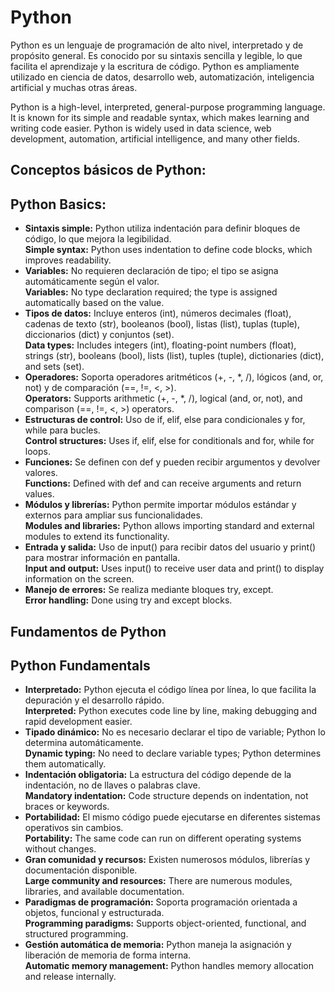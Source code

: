 # Python

Python es un lenguaje de programación de alto nivel, interpretado y de propósito general. Es conocido por su sintaxis sencilla y legible, lo que facilita el aprendizaje y la escritura de código. Python es ampliamente utilizado en ciencia de datos, desarrollo web, automatización, inteligencia artificial y muchas otras áreas.

Python is a high-level, interpreted, general-purpose programming language. It is known for its simple and readable syntax, which makes learning and writing code easier. Python is widely used in data science, web development, automation, artificial intelligence, and many other fields.

## Conceptos básicos de Python:
## Python Basics:

- **Sintaxis simple:** Python utiliza indentación para definir bloques de código, lo que mejora la legibilidad.  
  **Simple syntax:** Python uses indentation to define code blocks, which improves readability.
- **Variables:** No requieren declaración de tipo; el tipo se asigna automáticamente según el valor.  
  **Variables:** No type declaration required; the type is assigned automatically based on the value.
- **Tipos de datos:** Incluye enteros (int), números decimales (float), cadenas de texto (str), booleanos (bool), listas (list), tuplas (tuple), diccionarios (dict) y conjuntos (set).  
  **Data types:** Includes integers (int), floating-point numbers (float), strings (str), booleans (bool), lists (list), tuples (tuple), dictionaries (dict), and sets (set).
- **Operadores:** Soporta operadores aritméticos (+, -, *, /), lógicos (and, or, not) y de comparación (==, !=, <, >).  
  **Operators:** Supports arithmetic (+, -, *, /), logical (and, or, not), and comparison (==, !=, <, >) operators.
- **Estructuras de control:** Uso de if, elif, else para condicionales y for, while para bucles.  
  **Control structures:** Uses if, elif, else for conditionals and for, while for loops.
- **Funciones:** Se definen con def y pueden recibir argumentos y devolver valores.  
  **Functions:** Defined with def and can receive arguments and return values.
- **Módulos y librerías:** Python permite importar módulos estándar y externos para ampliar sus funcionalidades.  
  **Modules and libraries:** Python allows importing standard and external modules to extend its functionality.
- **Entrada y salida:** Uso de input() para recibir datos del usuario y print() para mostrar información en pantalla.  
  **Input and output:** Uses input() to receive user data and print() to display information on the screen.
- **Manejo de errores:** Se realiza mediante bloques try, except.  
  **Error handling:** Done using try and except blocks.

## Fundamentos de Python
## Python Fundamentals

- **Interpretado:** Python ejecuta el código línea por línea, lo que facilita la depuración y el desarrollo rápido.  
  **Interpreted:** Python executes code line by line, making debugging and rapid development easier.
- **Tipado dinámico:** No es necesario declarar el tipo de variable; Python lo determina automáticamente.  
  **Dynamic typing:** No need to declare variable types; Python determines them automatically.
- **Indentación obligatoria:** La estructura del código depende de la indentación, no de llaves o palabras clave.  
  **Mandatory indentation:** Code structure depends on indentation, not braces or keywords.
- **Portabilidad:** El mismo código puede ejecutarse en diferentes sistemas operativos sin cambios.  
  **Portability:** The same code can run on different operating systems without changes.
- **Gran comunidad y recursos:** Existen numerosos módulos, librerías y documentación disponible.  
  **Large community and resources:** There are numerous modules, libraries, and available documentation.
- **Paradigmas de programación:** Soporta programación orientada a objetos, funcional y estructurada.  
  **Programming paradigms:** Supports object-oriented, functional, and structured programming.
- **Gestión automática de memoria:** Python maneja la asignación y liberación de memoria de forma interna.  
  **Automatic memory management:** Python handles memory allocation and release internally.